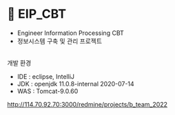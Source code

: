 # 📌 EIP_CBT
- Engineer Information Processing CBT
- 정보시스템 구축 및 관리 프로젝트

<br>
개발 환경

- IDE : eclipse, IntelliJ
- JDK : openjdk 11.0.8-internal 2020-07-14
- WAS : Tomcat-9.0.60



http://114.70.92.70:3000/redmine/projects/b_team_2022
